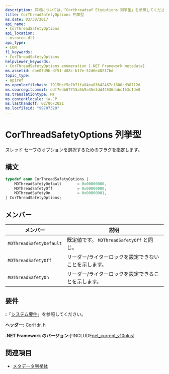 ```yaml
---
description: 詳細については、「Corthreadsaf Etyoptions 列挙型」を参照してください。
title: CorThreadSafetyOptions 列挙型
ms.date: 03/30/2017
api_name:
- CorThreadSafetyOptions
api_location:
- mscoree.dll
api_type:
- COM
f1_keywords:
- CorThreadSafetyOptions
helpviewer_keywords:
- CorThreadSafetyOptions enumeration [.NET Framework metadata]
ms.assetid: dae07d9b-df51-488c-b17e-52d6e48217bd
topic_type:
- apiref
ms.openlocfilehash: 7915bcf5e7b71fa84ea83642467c1600cd38712d
ms.sourcegitcommit: ddf7edb67715a5b9a45e3dd44536dabc153c1de0
ms.translationtype: MT
ms.contentlocale: ja-JP
ms.lasthandoff: 02/06/2021
ms.locfileid: "99707320"
---
```

# <a name="corthreadsafetyoptions-enumeration"></a>CorThreadSafetyOptions 列挙型

スレッド セーフのオプションを選択するためのフラグを指定します。

## <a name="syntax"></a>構文

```cpp
typedef enum CorThreadSafetyOptions {
    MDThreadSafetyDefault       = 0x00000000,
    MDThreadSafetyOff           = 0x00000000,
    MDThreadSafetyOn            = 0x00000001,
} CorThreadSafetyOptions;
```

## <a name="members"></a>メンバー

|メンバー|説明|
|------------|-----------------|
|`MDThreadSafetyDefault`|既定値です。 `MDThreadSafetyOff` と同じ。|
|`MDThreadSafetyOff`|リーダー/ライターロックを設定できないことを示します。|
|`MDThreadSafetyOn`|リーダー/ライターロックを設定できることを示します。|

## <a name="requirements"></a>要件

**:**「[システム要件](../../get-started/system-requirements.md)」を参照してください。

**ヘッダー:** CorHdr. h

**.NET Framework のバージョン:**[!INCLUDE[net_current_v10plus](../../../../includes/net-current-v10plus-md.md)]

## <a name="see-also"></a>関連項目

- [メタデータ列挙体](metadata-enumerations.md)

